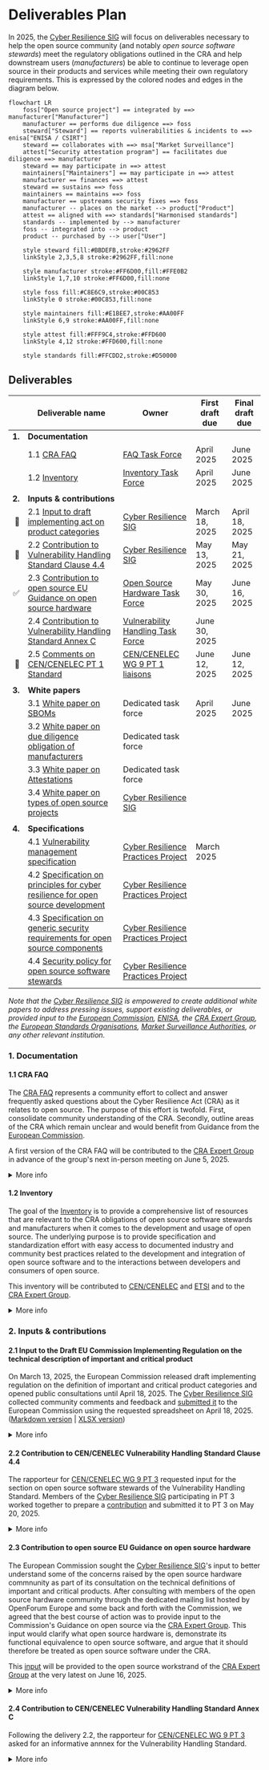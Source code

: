 # Deliverables Plan

In 2025, the [Cyber Resilience SIG][SIG] will focus on deliverables necessary to help the open source community (and notably _open source software stewards_) meet the regulatory obligations outlined in the CRA and help downstream users (_manufacturers_) be able to continue to leverage open source in their products and services while meeting their own regulatory requirements. This is expressed by the colored nodes and edges in the diagram below.

```mermaid
flowchart LR
    foss["Open source project"] == integrated by ==> manufacturer["Manufacturer"] 
    manufacturer == performs due diligence ==> foss
    steward["Steward"] == reports vulnerabilities & incidents to ==> enisa["ENISA / CSIRT"]
    steward == collaborates with ==> msa["Market Surveillance"]
    attest["Security attestation program"] == facilitates due diligence ==> manufacturer
    steward == may participate in ==> attest
    maintainers["Maintainers"] == may participate in ==> attest
    manufacturer == finances ==> attest
    steward == sustains ==> foss
    maintainers == maintains ==> foss
    manufacturer == upstreams security fixes ==> foss
    manufacturer -- places on the market --> product["Product"]
    attest == aligned with ==> standards["Harmonised standards"] 
    standards -- implemented by --> manufacturer
    foss -- integrated into --> product
    product -- purchased by --> user["User"]
    
    style steward fill:#BBDEFB,stroke:#2962FF
    linkStyle 2,3,5,8 stroke:#2962FF,fill:none

    style manufacturer stroke:#FF6D00,fill:#FFE0B2
    linkStyle 1,7,10 stroke:#FF6D00,fill:none

    style foss fill:#C8E6C9,stroke:#00C853
    linkStyle 0 stroke:#00C853,fill:none

    style maintainers fill:#E1BEE7,stroke:#AA00FF
    linkStyle 6,9 stroke:#AA00FF,fill:none

    style attest fill:#FFF9C4,stroke:#FFD600
    linkStyle 4,12 stroke:#FFD600,fill:none
 
    style standards fill:#FFCDD2,stroke:#D50000
```

## Deliverables

| | Deliverable name | Owner | First draft due | Final draft due |
|---:|---|---|---|---|
| **1.** | **Documentation** | | | |
| | 1.1 [CRA FAQ][FAQ] | [FAQ Task Force][TFs] | April 2025 | June 2025 |
| | 1.2 [Inventory][] | [Inventory Task Force][TFs] | April 2025 | June 2025 |
| | | | | |
| **2.** | **Inputs & contributions** | | | |
| 🚀 | 2.1 [Input to draft implementing act on product categories][input product categories] | [Cyber Resilience SIG][SIG] | March 18, 2025 | April 18, 2025 |
| 🚀 | 2.2 [Contribution to Vulnerability Handling Standard Clause 4.4][deliverable-2-2] | [Cyber Resilience SIG][SIG] | May 13, 2025 | May 21, 2025 |
| ✅ | 2.3 [Contribution to open source EU Guidance on open source hardware][deliverable-2-3] | [Open Source Hardware Task Force][TFs] | May 30, 2025 | June 16, 2025 |
| | 2.4 [Contribution to Vulnerability Handling Standard Annex C][deliverable-2-4] | [Vulnerability Handling Task Force][TFs] | June 30, 2025 | |
| 🚀 | 2.5 [Comments on CEN/CENELEC PT 1 Standard][deliverable-2-5] | [CEN/CENELEC WG 9 PT 1 liaisons][CEN/CENELEC WG 9 PT 1] | June 12, 2025 |June 12, 2025 |
| | | | | |
| **3.** | **White papers** | | | |
| | 3.1 [White paper on SBOMs][SBOMs] | Dedicated task force | April 2025 | June 2025 |
| | 3.2 [White paper on due diligence obligation of manufacturers][due diligence] | Dedicated task force | | |
| | 3.3 [White paper on Attestations][security attestations] | Dedicated task force | | |
| | 3.4 [White paper on types of open source projects][open source project types] | [Cyber Resilience SIG][SIG] | | |
| | | | | |
| **4.** | **Specifications** | | | |
| | 4.1 [Vulnerability management specification][vulnerability management] | [Cyber Resilience Practices Project][] | March 2025 | |
| | 4.2 [Specification on principles for cyber resilience for open source development][cyber resilience principles] | [Cyber Resilience Practices Project][] | | |
| | 4.3 [Specification on generic security requirements for open source components][generic security requirements] | [Cyber Resilience Practices Project][] | | |
| | 4.4 [Security policy for open source software stewards][security policy] | [Cyber Resilience Practices Project][] | | |

_Note that the [Cyber Resilience SIG][SIG] is empowered to create additional white papers to address pressing issues, support existing deliverables, or provided input to the [European Commission][EU Commission], [ENISA][], the [CRA Expert Group][], the [European Standards Organisations][ESOs], [Market Surveillance Authorities][Market Surveillance], or any other relevant institution._


### 1. Documentation

#### 1.1 CRA FAQ

The [CRA FAQ](https://github.com/orcwg/cra-hub/blob/main/faq.md) represents a community effort to collect and answer frequently asked questions about the Cyber Resilience Act (CRA) as it relates to open source.  The purpose of this effort is twofold. First, consolidate community understanding of the CRA. Secondly, outline areas of the CRA which remain unclear and would benefit from Guidance from the [European Commission][EU Commission].

A first version of the CRA FAQ will be contributed to the [CRA Expert Group][] in advance of the group's next in-person meeting on June 5, 2025.

<details>
  <summary>More info</summary>
  
* **Source:** <https://github.com/orcwg/cra-hub/blob/main/faq.md>
* **Type:** Documentation
* **License:** CC-BY 4.0
* **Owner:** [FAQ Task Force][TFs]
* **Input to:** EU Guidance 
* **Relevant liaisions**: [EU Commission][], [CRA Expert Group][] 
* **First draft by:** June 2025
* **Final draft by:** 
    
</details>

#### 1.2 Inventory

The goal of the [Inventory](https://github.com/orcwg/cra-hub/blob/main/inventory.md) is to provide a comprehensive list of resources that are relevant to the CRA obligations of open source software stewards and manufacturers when it comes to the development and usage of open source. The underlying purpose is to provide specification and standardization effort with easy access to documented industry and community best practices related to the development and integration of open source software and to the interactions between developers and consumers of open source.

This inventory will be contributed to [CEN/CENELEC][] and [ETSI][] and to the [CRA Expert Group][].

<details>
  <summary>More info</summary>
  
* **Source:** <https://github.com/orcwg/cra-hub/blob/main/inventory.md>
* **Type:** Documentation
* **License:** CC-BY 4.0
* **Owner:** [Inventory Task Force][TFs]
* **Input to:** Harmonised standards, ORC WG white papers and specifications
* **Relevant liaisions**: [CEN/CENELEC][]
* **First draft by:** May 2025
* **Final draft by:** June 2025
    
</details>


### 2. Inputs & contributions

#### 2.1 Input to the Draft EU Commission Implementing Regulation on the technical description of important and critical product

On March 13, 2025, the European Commission released draft implementing regulation on the definition of important and critical product categories and opened public consultations until April 18, 2025. The [Cyber Resilience SIG][SIG] collected community comments and feedback and [submitted it](https://ec.europa.eu/info/law/better-regulation/have-your-say/initiatives/14449-Technical-description-of-important-and-critical-products-with-digital-elements/F3536950_en) to the European Commission using the requested spreadsheet on April 18, 2025. ([Markdown version](https://github.com/orcwg/cra-hub/blob/main/product-definitions/input-to-draft-regulation.md/input-to-draft-regulation.md) | [XLSX version](./input-to-draft-regulation-2025-04-18.xlsx))

<details>
  <summary>More info</summary>
  
* **Source:** <https://github.com/orcwg/cra-hub/tree/main/product-definitions#have-your-say---public-consultations-and-feedback>
* **Type:** Input
* **License:** CC-BY 4.0
* **Owner:** [Cyber Resilience SIG][SIG]
* **Input to:** [EU Commission][]
* **Relevant liaisions**: [EU Commission][]
* **First draft by:** March 18, 2025
* **Final draft by:** April 18, 2025
    
</details>

#### 2.2 Contribution to CEN/CENELEC Vulnerability Handling Standard Clause 4.4

The rapporteur for [CEN/CENELEC WG 9 PT 3][] requested input for the section on open source software stewards of the Vulnerability Handling Standard. Members of the [Cyber Resilience SIG][SIG] participating in PT 3 worked together to prepare a [contribution](./coordination/cen-cenelec-wg-9/deliverable-2-2.md) and submitted it to PT 3 on May 20, 2025.

<details>
  <summary>More info</summary>
  
* **Source:** <https://github.com/orcwg/orcwg/blob/main/cyber-resilience-sig/coordination/cen-cenelec-wg-9/deliverable-2-2.md>
* **Type:** Input
* **License:** CC-BY 4.0
* **Owner:** [Cyber Resilience SIG][SIG]
* **Input to:** [CEN/CENELEC WG 9 PT 3][]
* **Relevant liaisions**: [CEN/CENELEC WG 9 PT 1][], [CEN/CENELEC WG 9 PT 3][]
* **First draft by:** May 20, 2025
* **Final draft by:** May 20, 2025
    
</details>

#### 2.3 Contribution to open source EU Guidance on open source hardware

The European Commission sought the [Cyber Resilience SIG][SIG]'s input to better understand some of the concerns raised by the open source hardware commnunity as part of its consultation on the technical definitions of important and critical products. After consulting with members of the open source hardware community through the dedicated mailing list hosted by OpenForum Europe and some back and forth with the Commission, we agreed that the best course of action was to provide input to the Commission's Guidance on open source via the [CRA Expert Group][]. This input would clarify what open source hardware is, demonstrate its functional equivalence to open source software, and argue that it should therefore be treated as open source software under the CRA.

This [input](https://github.com/orcwg/orcwg/blob/main/cyber-resilience-sig/coordination/cra-expert-group/foss-guidance-open-source-hardware.md) will be provided to the open source workstrand of the [CRA Expert Group][] at the very latest on June 16, 2025.

<details>
  <summary>More info</summary>
  
* **Source:** <https://github.com/orcwg/orcwg/blob/main/cyber-resilience-sig/coordination/cra-expert-group/deliverable-2-3.md>
* **Type:** Input
* **License:** CC-BY 4.0
* **Owner:** [Open Source Hardware Task Force][TFs]
* **Input to:** EU Guidance
* **Relevant liaisions**: [EU Commission][], [CRA Expert Group][]
* **First draft by:** May 30, 2025
* **Final draft by:** June 16, 2025
    
</details>

#### 2.4 Contribution to CEN/CENELEC Vulnerability Handling Standard Annex C

Following the delivery 2.2, the rapporteur for [CEN/CENELEC WG 9 PT 3][] asked for an informative annnex for the Vulnerability Handling Standard.

<details>
  <summary>More info</summary>

* **Source:** <https://github.com/orcwg/orcwg/blob/main/cyber-resilience-sig/coordination/cen-cenelec-wg-9/deliverable-2-4.md>
* **Type:** Input
* **License:** CC-BY 4.0
* **Owner:** [Vulnerability Handling Task Force][SIG]
* **Input to:** [CEN/CENELEC WG 9 PT 3][]
* **Relevant liaisions**: [CEN/CENELEC WG 9 PT 3][]
* **First draft by:** June 30, 2025
* **Final draft by:**

#### 2.5 Comments on CEN/CENELEC PT 1 Standard

As part of its process, CEN/CENELEC WG 9 PT 1 requested comments on its [Horizontal standard on General principles for cyber resilience (JT013089)](https://github.com/orcwg/cra-hub/blob/main/standards.md#milestone-1---horizontal-standards-due-august-30-2026) from its working group participants (note this was not a public call for comments).

<details>
  <summary>More info</summary>
  
* **Source:** <https://github.com/orcwg/orcwg/blob/main/cyber-resilience-sig/coordination/cen-cenelec-wg-9/deliverable-2-5.md>
* **Type:** Comments
* **License:** CC-BY 4.0
* **Owner:** [CEN/CENELEC WG 9 PT 1 liaisons][CEN/CENELEC WG 9 PT 1] 
* **Input to:** [CEN/CENELEC WG 9 PT 1][]
* **Relevant liaisions**: [CEN/CENELEC WG 9 PT 1][]
* **First draft by:** June 12, 2025
* **Final draft by:** June 12, 2025
    
</details>

### 3. White papers

#### 3.1 White paper on SBOMs

Software Bills of Materials (SBOMs) play a crucial role in the implementation of the Cyber Resilience Act (CRA), in particular for vulnerability handling. Yet, there are no agreed-upon best practices for the usage and adoption of SBOMs across open source communities and numerous misunderstandings about how they work. There are competing standards, disagreements about whether open source projects should provide SBOMs or whether they're artifacts that integrators of open source components should generate, disagreements about the data they should contain, and a general lack of neutral information on the topic.

The goal of this white paper is to fill this gap by providing commonly agreed upon information about SBOMs and their role in the open source ecosystem and provide recommendations for their adoption in the context of the CRA.

This white paper will leverage the resources collected in the [inventory][] and will be contributed to the [EU Commission][], the [CRA Expert Group][], and [CEN/CENELEC][].

<details>
  <summary>More info</summary>
  
* **Source:** TBD
* **Type:** White paper
* **License:** CC-BY 4.0
* **Owner:** Dedicated Task Force
* **Input to:** EU Guidance, Implementing Act, Harmonised standards
* **Relevant liaisons**: [EU Commission][], [CRA Expert Group][], [CEN/CENELEC][], [Market Surveillance][]
* **First draft by:** April 2025
* **Final draft by:** June 2025
    
</details>


#### 3.2 White paper on due diligence obligation of manufacturers

The due diligence obligation of manufacturers outlined in [Article 13(5)][] of the CRA is the cornerstone of the relationship between manufacturers and the open source ecosystem.

This white paper will attempt to clarify this obligation along with the related requirement that integrated open source components must not compromise the cybersecurity of the products they are integrated into. It will list the constraints manufacturers might face when integrating open source components—in particular components which aren't supported by open source software stewards, and propose solutions to enable manufacturers to continue leveraging open source components securely and at scale despite those constraints.

Secondly, this paper will outline steps that open source projects could take to help facilitate this due diligence obligation—notably by providing increased transparency about their security posture, recommend existing standards or specification that projects could adopt, and propose new ones where appropriate.

Finally, this paper will examine the tension between the practical necessity for manufacturers to shift security left (i.e. with the open source projects) and their inability to compel those projects to take on this responsability—given that compliance obligations rightfully rest with the manufacturers—and will underline the need for incentives-aligning mechanisms to resolve this tension.

This white paper will be shared with the [EU Commission][] and the [CRA Expert Group][] and will provide important context for the [Specification on generic security requirements for open source components][generic security requirements] described below.

Note: This white paper might be combined with the paper on [security attestations][] described below.

<details>
  <summary>More info</summary>
  
* **Source:** TBD
* **Type:** White paper
* **License:** CC-BY 4.0
* **Owner:** Dedicated Task Force
* **Input to:** EU Guidance, Implementing Act, Harmonised standards
* **Relevant liaisons**: [EU Commission][], [CRA Expert Group][], [CEN/CENELEC][]
* **First draft by:** 
* **Final draft by:**
    
</details>


#### 3.3 White paper on security attestations

[Article 25][] of the CRA introduces security attestations for free and open-source software as a mechanism to facilitate the due diligence obligation of manufacturers when integrating open source components. While the white paper on due diligence will explore _what_ this due diligence obligation is and examine the tension between the practical necessity for manufacturers to shift security left and their inability to compel open source projects to take on this additional responsibility, this paper will explore _how_ security attestation can be used as a mechanism to resolve this tension and create incentives-alignment between manufacturers and open source projects.

Thanks to case studies of similar mechanisms, for example the [Ecosystem Sustainability Program (ESP)](https://openjsf.org/blog/ecosystem-sustainability-program) developed by the OpenJS Foundation, this paper will propose possible implementations of this mechanism that would allow open source projects and stewards to support manufacturers beyond their obligations and receive support (financial or otherwise) through the security attestation programs.

Note: This white paper might be combined with the paper on [due diligence][] described above.

<details>
  <summary>More info</summary>
  
* **Source:** TBD
* **Type:** White paper
* **License:** CC-BY 4.0
* **Owner:** Dedicated Task Force
* **Input to:** EU Guidance, Implementing Act, Harmonised standards
* **Relevant liaisons**: [EU Commission][], [CRA Expert Group][], [CEN/CENELEC][]
* **First draft by:** 
* **Final draft by:**
    
</details>

#### 3.4 White paper on types of open source projects

The open source ecosystem is a rich ecosystem composed of very different types of projects and of communities, organizations, and maintainers supporting them. This diversity of project and community types isn't well documented and is rarely considered by policymakers. As a result, the whole open source ecosystem is often lumped together as a whole, or separated into arbitrary groups that don't match reality. The purpose of this white paper is threefold:

1. Identify important traits of open source projects that help differentiate and categorize projects into meaningful groups.
2. Define a set of categories based on those traits.
3. Provide examples of open source projects for each category and demonstrate where they fit and why.

<details>
  <summary>More info</summary>
  
* **Source:** TBD
* **Type:** White paper
* **License:** CC-BY 4.0
* **Owner:** Cyber Resilience SIG
* **Input to:** EU Guidance, Implementing Act, Harmonised standards
* **Relevant liaisons**: [EU Commission][], [CRA Expert Group][], [CEN/CENELEC][]
* **First draft by:** 
* **Final draft by:**
    
</details>


### 4. Specifications

#### 4.1 Vulnerability management specification

The [Vulnerability management specification](https://github.com/orcwg/vulnerability-management-spec/blob/main/spec.md) focuses on vulnerability management for open source codebases. It details the necessary components of a vulnerability management policy, including procedures for receiving reports, resolving issues, and disclosing vulnerabilities. Additionally, it specifies the requirements for managing vulnerable dependencies.

Although the initial motivitation for this specification is to help compliance with the essential requirements of the CRA, the intention is for this specification to be agnostic of a particular legislation.

The Vulnerability management specification, along with related input will be shared with [CEN/CENELEC][] as contribution to the [Harmonised Standard on vulnerability handling](https://github.com/orcwg/cra-hub/blob/main/standards.md#milestone-1---horizontal-standards-due-august-30-2026).

This specification will help open source softare stewards meet the obligations of their light-touch regulatory regime.

<details>
  <summary>More info</summary>
  
* **Source:** <https://github.com/orcwg/vulnerability-management-spec/blob/main/spec.md>
* **Type:** Specification
* **License:** CC-BY 4.0 or Apache 2.0
* **Final license**: [EFSL][]
* **Owner:** [Cyber Resilience Practices Project][]
* **Input to:** Harmonised standards
* **Relevant liaisons**: [CEN/CENELEC][]
* **First draft by:** May 2025
* **Final draft by:** 
    
</details>


#### 4.2 Specification on principles for cyber resilience for open source

This specification is intended address the requirements spelled out in [Annex I, Part I, point (1)][] but specifically targeted at the development of open source components and with a focus on the due diligence obligations of manufacturers. It will build on the white papers on [SBOMS][], [due diligence][], and [security attestations][] mentioned above.

This specification aims to address the following issue:

1. Provide a specification that is freely accessible and royalty-free so that open source projects can implement it.
2. Formalize recognized good practices that improve the security posture of open source projects.
3. Provide a machine-readable way (for example through dedicated SBOM fields) for open source projects to document and transparently share factual information about the cyber resilience practices that they implement in order to faciliate the due diligence of manufacturers.
4. Help resolve the challenge of assessing risk for components whose use-cases aren't known at the time of development, by providing transparency on the project's posture to manufactueres integrating them, allowing them to carry out their own risk assessment as part of their due diligence obligations.

Where appropriate, this specification will reference and build on existing material, notably collected in the [inventory][]. It may be broken down into separare documents or combined with the [Specification on generic security requirements for open source components][generic security requirements] detailed below to specify a "broad vertical."

Note: The challenge of assessing risk for components whose use-cases aren't known at the time of development might benefit from its own white paper.


<details>
  <summary>More info</summary>
  
* **Source:** 
* **Type:** Specification
* **License:** CC-BY 4.0 or Apache 2.0
* **Final license**: [EFSL][]
* **Owner:** [Cyber Resilience Practices Project][]
* **Input to:** ISO
* **Relevant liaisons**: [EU Commission][], [CRA Expert Group][], [CEN/CENELEC][]
* **First draft by:**
* **Final draft by:** 
    
</details>


#### 4.3 Specification on generic security requirements for open source components

This specification is intended to addresses the requirements spelled out in [Annex I, Part I, point (2)][] but specifically targeted at open source components and with a focus on the due diligence obligations of manufacturers. It will build on the white papers on [SBOMS][], [due diligence][], and [security attestations][] mentioned above and work closely with the [Specification on principles for cyber resilience for open source development][cyber resilience principles] mentioned above.

This specification will provide a machine-readable way (for example through dedicated SBOM fields) for open source projects to document and transparently share factual information about which cyber security requirements defined in [Annex I, Part I, point (2)][] are relevant to the project, whether they are addressed by the project, or whether they need to be handled by the integrator.

Where appropriate, this specification will reference and build on existing material, notably collected in the [inventory][]. It may be broken down into separare documents or combined with the [Specification on principles for cyber resilience for open source][cyber resilience principles] detailed above to specify a "broad vertical."

<details>
  <summary>More info</summary>
  
* **Source:** 
* **Type:** Specification
* **License:** CC-BY 4.0 or Apache 2.0
* **Final license**: [EFSL][]
* **Owner:** [Cyber Resilience Practices Project][]
* **Input to:** ISO
* **Relevant liaisons**: [EU Commission][], [CRA Expert Group][], [CEN/CENELEC][]
* **First draft by:**
* **Final draft by:** 
    
</details>


#### 4.4 Security policy for open source software stewards

[Article 24(1)] of the CRA states that _"open-source software stewards shall put in place and document in a verifiable manner a cybersecurity policy to foster the development of a secure product with digital elements as well as an effective handling of vulnerabilities by the developers of that product."_ This specification will help open source software stewards meet their obligations by specifying minimum requirements that stewards must implement to meet them and provide a structure or format to document their cybersecurity  policy, possibly in a machine-readable way.

This specification will leverage existing resources and best practies as identified in our [inventory][] and will interact closely with the [Vulnerability management specification][vulnerability management] and the [Specification on principles for cyber resilience for open source development][cyber resilience principles] described above.

This specification will help open source softare stewards meet the obligations of their light-touch regulatory regime.

<details>
  <summary>More info</summary>
  
* **Source:** 
* **Type:** Specification
* **License:** CC-BY 4.0 or Apache 2.0
* **Final license**: [EFSL][]
* **Owner:** [Cyber Resilience Practices Project][]
* **Input to:** ISO
* **Relevant liaisons**: [EU Commission][], [CRA Expert Group][], [CEN/CENELEC][]
* **First draft by:** May 2025
* **Final draft by:** 
    
</details>


```mermaid
gantt
    title Deliverables Timeline
    dateFormat  D MMMM YYYY
    axisFormat %b %Y
    tickInterval 1month

    section CRA FAQ
    Collect community FAQs: 1 December 2024, 31 December 2025
    Draft v1.0: 1 January 2025, 1 June 2025
    Publish CRA FAQ v1.0: milestone, 1 June 2025, 1d
    Draft v2.0: 1 June 2025, 1 November 2025
    Publish CRA FAQ v2.0: milestone, 1 November 2025, 1d

    section Inventory
    Collect community input: done, 1 December 2024, 30 April 2025
    Organize inventory: 1 February 2025, 30 May 2025
    Publish Inventory: milestone, 30 May 2025, 1d
    
    section Input to draft act on product categories
    Collect community input: done, 13 March 2025, 18 April 2025
    Submit input: done, milestone, 18 April 2025, 1d

    section on SBOMs

    section on Due diligence

    section on Attestations

    section Vulnerability management spec
    Create proposal: done, 1 November 2024, 1 March 2025
    Contribution proposal to WG: done, milestone, 1 March 2025, 1d
    Draft v1.0 RC: 1 March 2025, 1 June 2025
    Publish v1.0 RC: milestone, 1 June 2025, 1d
```

## Key stakeholders

The [Cyber Resilience SIG][SIG] intends to collaborate closely with and provide input to the following stakeholders:

* EU Commission
* CRA Expert Group
* CEN/CENELEC
* ETSI
* ENISA
* Market Surveillance Authorities

## Equivalence between products and open source components

The CRA focuses mainly on the compliance of products, but that doesn't mean that there aren't equivalent concepts targeted at open source components. The following table compares products and open source components and references relevant [Cyber Resilience SIG][SIG] deliverables for each.

| Role | For products | Equivalent for open source components | Relevant deliverables |
|---|---|---|---|
| **Compliance requirements** | Ensure product is designed, developed and produced in accordance with the essential cybersecurity requirements | Exercise due diligence | [White paper on due diligence][due diligence] | 
| **Helps meet compliance requirements** | CEN/CENELEC and ETSI harmonised standards | TBD | [Principles for cyber resilience][cyber resilience principles] and [Generic security requirements][] specs |
| **Indicates compliance** | CE Mark | Security Attestation | [White paper on attestations][security attestations] | 
| **Provides information to users** | Technical documentation | TBD | [Principles for cyber resilience][cyber resilience principles] and [Generic security requirements][] specs |
| **Manage vulnerabilities** | CEN/CENELEC and ETSI harmonised standards | ORC WG specification | [Vulnerability management spec][vulnerability management] |



[EFSL]: https://www.eclipse.org/legal/efsl/
[TFs]: ./README.md#current-task-forces
[SIG]: ./README.md
[Cyber Resilience Practices Project]: ./README.md#cyber-resilience-practices-project

[Article 13(5)]: https://eur-lex.europa.eu/legal-content/EN/TXT/HTML/?uri=OJ:L_202402847#art_13
[Article 24(1)]: https://eur-lex.europa.eu/legal-content/EN/TXT/HTML/?uri=OJ:L_202402847#art_24
[Article 25]: https://eur-lex.europa.eu/legal-content/EN/TXT/HTML/?uri=OJ:L_202402847#art_25
[Annex I, Part I, point (1)]: https://eur-lex.europa.eu/legal-content/EN/TXT/HTML/?uri=OJ:L_202402847#anx_I
[Annex I, Part I, point (2)]: https://eur-lex.europa.eu/legal-content/EN/TXT/HTML/?uri=OJ:L_202402847#anx_I

[FAQ]: #11-cra-faq
[inventory]: #12-inventory 
[input product categories]: #21-input-to-the-draft-eu-commission-implementing-regulation-on-the-technical-description-of-important-and-critical-product
[deliverable-2-2]: #22-contribution-to-cencenelec-vulnerability-handling-standard-clause-2-2
[deliverable-2-3]: #23-contribution-to-cra-expert-groups-open-source-workstrand-on-open-source-hardware
[deliverable-2-4]: #24-contribution-to-cencenelec-vulnerability-handling-standard-annex-c
[deliverable-2-5]: #25-comments-on-cencenelec-pt-1-standard
[SBOMs]: #31-white-paper-on-sboms
[due diligence]: #32-white-paper-on-due-diligence-obligation-of-manufacturers
[security attestations]: #33-white-paper-on-security-attestations
[open source project types]: #34-white-paper-on-types-of-open-source-projects
[vulnerability management]: #41-vulnerability-management-specification
[cyber resilience principles]: #42-specification-on-principles-for-cyber-resilience-for-open-source 
[generic security requirements]:#43-specification-on-generic-security-requirements-for-open-source-components
[security policy]: #44-security-policy-for-open-source-software-stewards


[EU Commission]: #key-stakeholders
[CRA Expert Group]: ./#cra-expert-group
[CEN/CENELEC]:           ./#cen-cenelec-wg-9
[CEN/CENELEC WG 9]:      ./#cen-cenelec-wg-9
[CEN/CENELEC WG 9 PT 1]: ./#cen-cenelec-wg-9
[CEN/CENELEC WG 9 PT 2]: ./#cen-cenelec-wg-9
[CEN/CENELEC WG 9 PT 3]: ./#cen-cenelec-wg-9
[ETSI]:            ./#etsi-cyber-eusr
[ETSI CYBER-EUSR]: ./#etsi-cyber-eusr
[ESOs]: #key-stakeholders
[ENISA]: #key-stakeholders
[Market Surveillance]: #key-stakeholders
